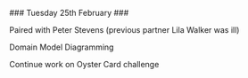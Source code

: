### Tuesday 25th February ### 

Paired with Peter Stevens (previous partner Lila Walker was ill) 

Domain Model Diagramming 

Continue work on Oyster Card challenge 
